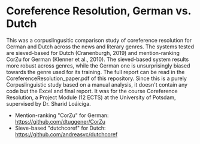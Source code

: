 # Coreference Resolution, German vs. Dutch
This was a corpuslingusitic comparison study of coreference resolution for German and Dutch across the news and literary genres. The systems tested are sieved-based for Dutch (Cranenburgh, 2019) and mention-ranking CorZu for German (Klenner et al., 2010). The sieved-based system results more robust across genres, while the German one is unsurprisingly biased towards the genre used for its training. The full report can be read in the CoreferenceResolution_paper.pdf of this repository. 
Since this is a purely Corpuslinguistic study based on a manual analysis, it doesn't contain any code but the Excel and final report. It was for the course Coreference Resolution, a Project Module (12 ECTS) at the University of Potsdam, supervised by Dr. Sharid Loáiciga.


* Mention-ranking "CorZu" for German: https://github.com/dtuggener/CorZu
* Sieve-based "dutchcoref" for Dutch: https://github.com/andreasvc/dutchcoref
